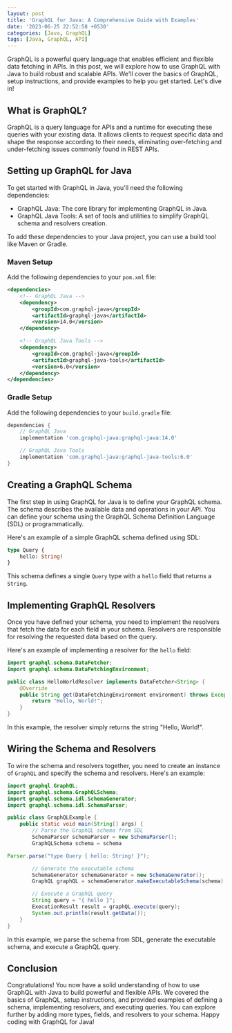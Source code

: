 ```yaml
---
layout: post
title: 'GraphQL for Java: A Comprehensive Guide with Examples'
date: '2023-06-25 22:52:58 +0530'
categories: [Java, GraphQL]
tags: [Java, GraphQL, API]
---
```


GraphQL is a powerful query language that enables efficient and flexible data fetching in APIs. In this post, we will explore how to use GraphQL with Java to build robust and scalable APIs. We'll cover the basics of GraphQL, setup instructions, and provide examples to help you get started. Let's dive in!

## What is GraphQL?

GraphQL is a query language for APIs and a runtime for executing these queries with your existing data. It allows clients to request specific data and shape the response according to their needs, eliminating over-fetching and under-fetching issues commonly found in REST APIs.

## Setting up GraphQL for Java

To get started with GraphQL in Java, you'll need the following dependencies:

- GraphQL Java: The core library for implementing GraphQL in Java.
- GraphQL Java Tools: A set of tools and utilities to simplify GraphQL schema and resolvers creation.

To add these dependencies to your Java project, you can use a build tool like Maven or Gradle.

### Maven Setup

Add the following dependencies to your `pom.xml` file:

```xml
<dependencies>
    <!-- GraphQL Java -->
    <dependency>
        <groupId>com.graphql-java</groupId>
        <artifactId>graphql-java</artifactId>
        <version>14.0</version>
    </dependency>

    <!-- GraphQL Java Tools -->
    <dependency>
        <groupId>com.graphql-java</groupId>
        <artifactId>graphql-java-tools</artifactId>
        <version>6.0</version>
    </dependency>
</dependencies>
```

### Gradle Setup

Add the following dependencies to your `build.gradle` file:

```groovy
dependencies {
    // GraphQL Java
    implementation 'com.graphql-java:graphql-java:14.0'

    // GraphQL Java Tools
    implementation 'com.graphql-java:graphql-java-tools:6.0'
}
```

## Creating a GraphQL Schema

The first step in using GraphQL for Java is to define your GraphQL schema. The schema describes the available data and operations in your API. You can define your schema using the GraphQL Schema Definition Language (SDL) or programmatically.

Here's an example of a simple GraphQL schema defined using SDL:

```graphql
type Query {
    hello: String!
}
```

This schema defines a single `Query` type with a `hello` field that returns a `String`.

## Implementing GraphQL Resolvers

Once you have defined your schema, you need to implement the resolvers that fetch the data for each field in your schema. Resolvers are responsible for resolving the requested data based on the query.

Here's an example of implementing a resolver for the `hello` field:

```java
import graphql.schema.DataFetcher;
import graphql.schema.DataFetchingEnvironment;

public class HelloWorldResolver implements DataFetcher<String> {
    @Override
    public String get(DataFetchingEnvironment environment) throws Exception {
        return "Hello, World!";
    }
}
```

In this example, the resolver simply returns the string "Hello, World!".

## Wiring the Schema and Resolvers

To wire the schema and resolvers together, you need to create an instance of `GraphQL` and specify the schema and resolvers. Here's an example:

```java
import graphql.GraphQL;
import graphql.schema.GraphQLSchema;
import graphql.schema.idl.SchemaGenerator;
import graphql.schema.idl.SchemaParser;

public class GraphQLExample {
    public static void main(String[] args) {
        // Parse the GraphQL schema from SDL
        SchemaParser schemaParser = new SchemaParser();
        GraphQLSchema schema = schema

Parser.parse("type Query { hello: String! }");

        // Generate the executable schema
        SchemaGenerator schemaGenerator = new SchemaGenerator();
        GraphQL graphQL = schemaGenerator.makeExecutableSchema(schema);

        // Execute a GraphQL query
        String query = "{ hello }";
        ExecutionResult result = graphQL.execute(query);
        System.out.println(result.getData());
    }
}
```

In this example, we parse the schema from SDL, generate the executable schema, and execute a GraphQL query.

## Conclusion

Congratulations! You now have a solid understanding of how to use GraphQL with Java to build powerful and flexible APIs. We covered the basics of GraphQL, setup instructions, and provided examples of defining a schema, implementing resolvers, and executing queries. You can explore further by adding more types, fields, and resolvers to your schema. Happy coding with GraphQL for Java!